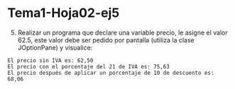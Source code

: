 # Tema1-Hoja02-ej5

5. Realizar un programa que declare una variable precio, le asigne el valor 62.5, este valor debe ser pedido por pantalla (utiliza la clase JOptionPane) y visualice:

```
El precio sin IVA es: 62,50
El precio con el porcentaje del 21 de IVA es: 75,63
El precio después de aplicar un porcentaje de 10 de descuento es: 68,06
```
